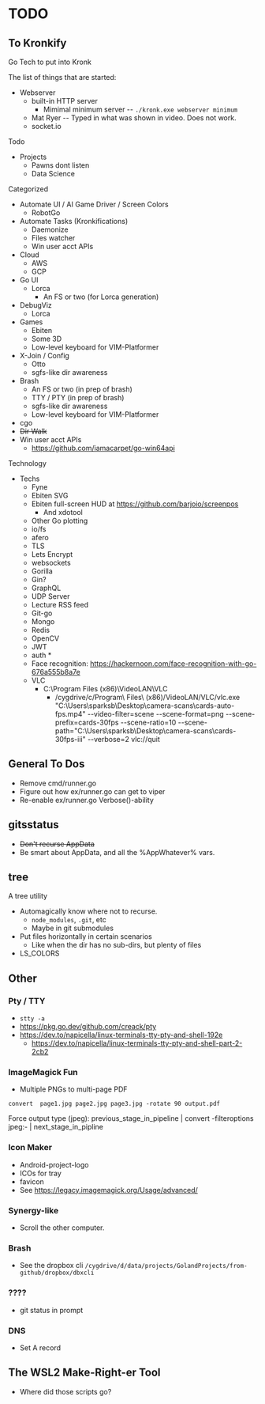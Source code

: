 # TODO

## To Kronkify

Go Tech to put into Kronk

The list of things that are started:

* Webserver
  * built-in HTTP server
    * Mimimal minimum server -- `./kronk.exe webserver minimum`
  * Mat Ryer -- Typed in what was shown in video. Does not work.
  * socket.io

Todo

* Projects
  * Pawns dont listen
  * Data Science

Categorized

* Automate UI / AI Game Driver / Screen Colors
  * RobotGo
* Automate Tasks (Kronkifications)
  * Daemonize
  * Files watcher
  * Win user acct APIs
* Cloud
  * AWS
  * GCP
* Go UI
  * Lorca
    * An FS or two (for Lorca generation)
* DebugViz
  * Lorca
* Games
  * Ebiten
  * Some 3D
  * Low-level keyboard for VIM-Platformer
* X-Join / Config
  * Otto
  * sgfs-like dir awareness
* Brash
  * An FS or two (in prep of brash)
  * TTY / PTY (in prep of brash)
  * sgfs-like dir awareness
  * Low-level keyboard for VIM-Platformer
* cgo
* ~~Dir Walk~~
* Win user acct APIs
  * https://github.com/iamacarpet/go-win64api

Technology

* Techs
  * Fyne
  * Ebiten SVG
  * Ebiten full-screen HUD at https://github.com/barjoio/screenpos
    * And xdotool
  * Other Go plotting
  * io/fs
  * afero
  * TLS
  * Lets Encrypt
  * websockets
  * Gorilla
  * Gin?
  * GraphQL
  * UDP Server
  * Lecture RSS feed
  * Git-go
  * Mongo
  * Redis
  * OpenCV
  * JWT
  * auth *
  * Face recognition: https://hackernoon.com/face-recognition-with-go-676a555b8a7e
  * VLC
    * C:\Program Files (x86)\VideoLAN\VLC
      * /cygdrive/c/Program\ Files\ \(x86\)/VideoLAN/VLC/vlc.exe "C:\Users\sparksb\Desktop\camera-scans\cards-auto-fps.mp4" --video-filter=scene --scene-format=png --scene-prefix=cards-30fps --scene-ratio=10 --scene-path="C:\Users\sparksb\Desktop\camera-scans\cards-30fps-iii" --verbose=2 vlc://quit

## General To Dos

* Remove cmd/runner.go
* Figure out how ex/runner.go can get to viper
* Re-enable ex/runner.go Verbose()-ability

## gitsstatus

* ~~Don't recurse AppData~~
* Be smart about AppData, and all the %AppWhatever% vars.

## tree

A tree utility

* Automagically know where not to recurse.
  * `node_modules`, `.git`, etc
  * Maybe in git submodules
* Put files horizontally in certain scenarios
  * Like when the dir has no sub-dirs, but plenty of files
* LS_COLORS

## Other

### Pty / TTY

* `stty -a`
* https://pkg.go.dev/github.com/creack/pty
* https://dev.to/napicella/linux-terminals-tty-pty-and-shell-192e
  * https://dev.to/napicella/linux-terminals-tty-pty-and-shell-part-2-2cb2

### ImageMagick Fun

* Multiple PNGs to multi-page PDF

```shell
convert  page1.jpg page2.jpg page3.jpg -rotate 90 output.pdf
```

Force output type (jpeg):
previous_stage_in_pipeline | convert -filteroptions jpeg:- | next_stage_in_pipline

### Icon Maker

* Android-project-logo
* ICOs for tray
* favicon
* See https://legacy.imagemagick.org/Usage/advanced/

### Synergy-like

* Scroll the other computer.

### Brash

* See the dropbox cli `/cygdrive/d/data/projects/GolandProjects/from-github/dropbox/dbxcli`

### ????

* git status in prompt

### DNS

* Set A record

## The WSL2 Make-Right-er Tool

* Where did those scripts go?


